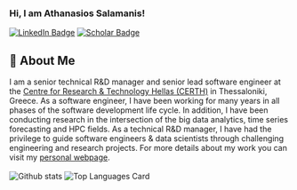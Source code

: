 ### Hi, I am Athanasios Salamanis!
[![LinkedIn Badge](https://img.shields.io/badge/-LinkedIn-c14438?style=plastic-square&logo=linkedin&logoColor=white&color=0077B5)](https://www.linkedin.com/in/athanasios-salamanis)
[![Scholar Badge](https://img.shields.io/badge/-Scholar-c14438?style=plastic-square&logo=google&logoColor=white&color=4285F4)](https://scholar.google.com/citations?user=f7hypjsAAAAJ](https://scholar.google.gr/citations?user=osI-EsIAAAAJ&hl=el&oi=ao))

## 🚀 About Me
I am a senior technical R&D manager and senior lead software engineer at the [Centre for Research & Technology Hellas (CERTH)](https://www.certh.gr/) in Thessaloniki, Greece. As a software engineer, I have been working for many years in all phases of the software development life cycle. In addition, I have been conducting research in the intersection of the big data analytics, time series forecasting and HPC fields. As a technical R&D manager, I have had the privilege to guide software engineers & data scientists through challenging engineering and research projects. For more details about my work you can visit my [personal webpage](https://www.asalamanis.com/).
\
\
![Github stats](https://github-readme-stats.vercel.app/api?username=deanone&theme=dark&show_icons=true&count_private=true)
![Top Languages Card](https://github-readme-stats.vercel.app/api/top-langs/?username=deanone&theme=dark&layout=compact)
